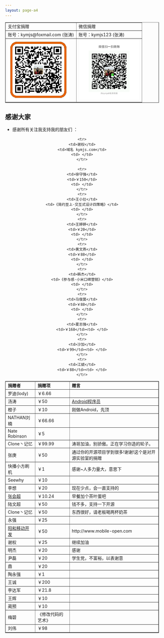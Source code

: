 ```yaml
---
layout: page-a4
---
```

  
<div align="center">
  <table border="1" width="80%" align="center">
  <tr>
  <td>支付宝捐赠</td>
  <td>微信捐赠</td>
  </tr>
  <tr>
  <td>账号：kymjs@foxmail.com (张涛)</td>
  <td>账号：kymjs123 (张涛)</td>
  </tr>  
  <tr>
  <td><img src="/image/alipay_qrcode.jpg" width="200" height="200" alt="支付宝捐赠" /></td>
  <td><img src="/image/wechat_qrcode.png" width="200" height="200" alt="微信捐赠" /></td>
  </tr>
  </table>
</div>
  
## 感谢大家
     
*  感谢所有关注我支持我的朋友们 ：   

<div align="center">
  <table border="1" width="90%">   
    <tr>
    <td><b>捐赠者</b></td>
    <td><b>捐赠项</b></td>
    <td><b>赠言</b></td>
    </tr>
    <tr>
    <td>罗迪(lody)</td>
    <td>￥6.66 </td>
    <td></td>
    </tr>
    <tr>
    <td>汤涛</td>
    <td>￥50 </td>
    <td><a href="https://mp.weixin.qq.com/s?__biz=MzA4MjU5NTY0NA==&mid=402552964&idx=1&sn=cb13899285f9789625ac6ce406341c19&scene=1&srcid=05059yLbaIx8fahJnyVwf4hq&key=b28b03434249256bf765352b63e8c2dbf2638858563613c102fdcc15c2260d9794fd385e92bda2d20c1e29a94e4bfff1&ascene=0&uin=MTc1Mjk3MDY0Mg%3D%3D&devicetype=iMac+MacBookPro12%2C1+OSX+OSX+10.11.2+build(15C50)&version=11020201&pass_ticket=%2FPeI1YTI3xMoZSCfXrJfkRQ48VwlcOOL2IrWqADetXnD2MeZ235TkVf3ZFjqYz%2Fc">Android程序员</a></td>
    </tr>
    <tr>
    <td>橙子</td>
    <td>￥10 </td>
    <td>刚做Android，先顶</td>
    </tr>
    <tr>
    <td>NATHAN刘楠</td>
    <td>￥66.66 </td>
    <td></td>
    </tr>
    <tr>
    <td>Nate Robinson</td>
    <td>￥5 </td>
    <td></td>
    </tr>
    <tr>
    <td>Clone丶记忆</td>
    <td>￥99.99</td>
    <td>涛哥加油，别骄傲。正在学习你造的轮子。</td>
    </tr>
    <tr>
    <td>张庚</td>
    <td>￥50</td>
    <td>通过你的开源项目学到很多!谢谢!这个是对开源实验室的捐赠</td>
    </tr>
    <tr>
    <td>快播小方刷机</td>
    <td>￥1</td>
    <td>感谢~人多力量大，意思下</td>
    </tr>
    <tr>
    <td>Seewhy</td>
    <td>￥10</td>
    <td></td>
    </tr>
    <tr>
    <td>李想</td>
    <td>￥20</td>
    <td>现在少点，会一直支持的</td>
    </tr>
    <tr>
    <td><a href="http://www.inferjay.com/">张会超</a></td>
    <td>￥10.24</td>
    <td>早餐加个茶叶蛋吧</td>
    </tr>
    <tr>
    <td>陆文超</td>
    <td>￥50</td>
    <td>钱不多，支持一下开源</td>
    </tr>
    <tr>
    <td>Clone丶记忆</td>
    <td>￥50</td>
    <td>东西很好，请老板喝两杯奶茶</td>
    </tr>
    <tr>
    <td>永强</td>
    <td>￥25</td>
    <td></td>
    </tr>
    <tr>
    <td><a href="http://www.mobile-open.com">阳和移动开发</a></td>
    <td>￥50</td>
    <td>http://www.mobile-open.com</td>
    </tr>
    <tr>
    <td>谢权</td>
    <td>￥25</td>
    <td>继续加油</td>
    </tr>
    <tr>
    <td>明杰</td>
    <td>￥20</td>
    <td>感谢</td>
    </tr>
    <tr>
    <td>尹磊</td>
    <td>￥20</td>
    <td>学生党，不富裕，以表谢意</td>
    </tr>
    <tr>
    <td>鼎</td>
    <td>￥20</td>
    <td> </td>
    </tr>
    <tr>
    <td>陶永强</td>
    <td>￥1</td>
    <td> </td>
    </tr>
    <tr>
    <td>王诚</td>
    <td>￥200</td>
    <td> </td>
    </tr>
    <tr>
    <td>李达军</td>
    <td>￥21.8</td>
    <td> </td>
    </tr>
    <tr>
    <td>王辉</td>
    <td>￥10</td>
    <td> </td>
    </tr>
    <tr>
    <td>蔺预</td>
    <td>￥10</td>
    <td> </td>
    </tr>
    <tr>
    <td>梅碧</td>
    <td>《修改代码的艺术》</td>
    <td> </td>
    </tr>
    <tr>
    <td>刘伟</td>
    <td>￥98</td>
    <td> </td>
    </tr>

    <tr>
    <td>谢权</td>
    <td>域名 kymjs.com</td>
    <td> </td>
    </tr>

    <tr>
    <td>徐守强</td>
    <td>￥150</td>
    <td> </td>
    </tr>
    <tr>
    <td>王小壮</td>
    <td>《简约至上·交互式设计四策略》</td>
    <td> </td>
    </tr>
    <tr>
    <td>王婷婷</td>
    <td>￥20</td>
    <td> </td>
    </tr>
    <tr>
    <td>黄文燕</td>
    <td>￥88</td>
    <td> </td>
    </tr>
    <tr>
    <td>韩杰</td>
    <td>《参与感·小米口碑营销》</td>
    <td> </td>
    </tr>
    <tr>
    <td>马俊莫</td>
    <td>￥88</td>
    <td> </td>
    </tr>
    <tr>
    <td>夏志强</td>
    <td>￥168</td><td> </td>
    </tr>
    <tr>
    <td>沙加</td>
    <td>￥99</td><td> </td>
    </tr>
    <tr>
    <td>江斌</td>
    <td>￥88</td><td> </td>
    </tr>
  </table>
</div> 
